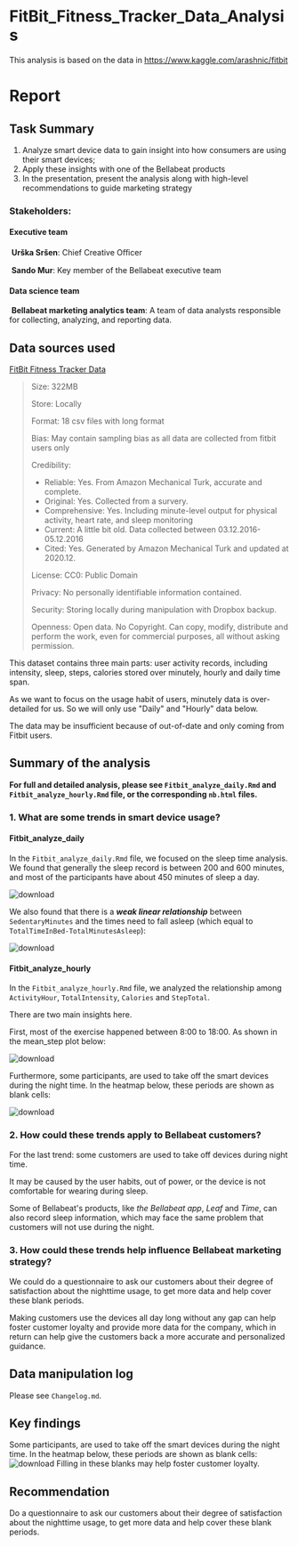 # FitBit_Fitness_Tracker_Data_Analysis

This analysis is based on the data in https://www.kaggle.com/arashnic/fitbit



# Report

## Task Summary

1. Analyze smart device data to gain insight into how consumers are using their smart devices;
2. Apply these insights with one of the Bellabeat products
3. In the presentation, present the analysis along with high-level recommendations to guide marketing strategy



### Stakeholders:

#### Executive team

​	**Urška Sršen**: Chief Creative Oﬃcer

​	**Sando Mur**: Key member of the Bellabeat executive team



#### Data science team

​	**Bellabeat marketing analytics team**: A team of data analysts responsible for collecting, analyzing, and reporting data.



## Data sources used

[FitBit Fitness Tracker Data](https://www.kaggle.com/arashnic/fitbit)

> Size: 322MB
>
> Store: Locally
>
> Format: 18 csv files with long format
>
> Bias: May contain sampling bias as all data are collected from fitbit users only
>
> 
>
> Credibility:
>
> 	- Reliable: Yes. From Amazon Mechanical Turk, accurate and complete.
> 	- Original: Yes. Collected from a survery.
> 	- Comprehensive: Yes. Including minute-level output for physical activity, heart rate, and sleep monitoring
> 	- Current: A little bit old. Data collected between 03.12.2016-05.12.2016
> 	- Cited: Yes. Generated by Amazon Mechanical Turk and updated at 2020.12.
>
> 
>
> License: CC0: Public Domain
>
> Privacy: No personally identifiable information contained.
>
> Security: Storing locally during manipulation with Dropbox backup.
>
> Openness: Open data. No Copyright. Can copy, modify, distribute and perform the work, even for commercial purposes, all without asking permission.

This dataset contains three main parts: user activity records, including intensity, sleep, steps, calories stored over minutely, hourly and daily time span.

As we want to focus on the usage habit of users, minutely data is over-detailed for us. So we will only use "Daily" and "Hourly" data below.

The data may be insufficient because of out-of-date and only coming from Fitbit users.



## Summary of the analysis

**For full and detailed analysis, please see `Fitbit_analyze_daily.Rmd` and `Fitbit_analyze_hourly.Rmd` file, or the corresponding `nb.html` files.**


### 1. What are some trends in smart device usage?
#### Fitbit_analyze_daily

In the `Fitbit_analyze_daily.Rmd` file, we focused on the sleep time analysis. We found that generally the sleep record is between 200 and 600 minutes, and most of the participants have about 450 minutes of sleep a day.

![download](report.assets/download-7549513.png)

We also found that there is a ***weak linear relationship*** between `SedentaryMinutes` and the times need to fall asleep (which equal to `TotalTimeInBed-TotalMinutesAsleep`):

![download](report.assets/download-7549596.png)

#### Fitbit_analyze_hourly

In the `Fitbit_analyze_hourly.Rmd` file, we analyzed the relationship among `ActivityHour`, `TotalIntensity`, `Calories` and `StepTotal`.

There are two main insights here.

First, most of the exercise happened between 8:00 to 18:00. As shown in the mean_step plot below:

![download](report.assets/download-7549820.png)

Furthermore, some participants, are used to take off the smart devices during the night time. In the heatmap below, these periods are shown as blank cells:

![download](report.assets/download-7549893.png)



### 2. How could these trends apply to Bellabeat customers?

For the last trend: some customers are used to take off devices during night time.

It may be caused by the user habits, out of power, or the device is not comfortable for wearing during sleep. 

Some of Bellabeat's products, like *the Bellabeat app*, *Leaf* and *Time*, can also record sleep information, which may face the same problem that customers will not use during the night.






### 3. How could these trends help inﬂuence Bellabeat marketing strategy?

We could do a questionnaire to ask our customers about their degree of satisfaction about the nighttime usage, to get more data and help cover these blank periods.

Making customers use the devices all day long without any gap can help foster customer loyalty and provide more data for the company, which in return can help give the customers back a more accurate and personalized guidance.



## Data manipulation log

Please see `Changelog.md`.



## Key findings
Some participants, are used to take off the smart devices during the night time. In the heatmap below, these periods are shown as blank cells:
![download](report.assets/download.png)
Filling in these blanks may help foster customer loyalty.


## Recommendation

Do a questionnaire to ask our customers about their degree of satisfaction about the nighttime usage, to get more data and help cover these blank periods.

